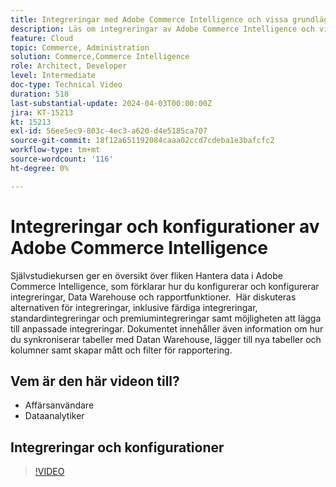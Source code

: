 ```yaml
---
title: Integreringar med Adobe Commerce Intelligence och vissa grundläggande konfigurationer
description: Läs om integreringar av Adobe Commerce Intelligence och vissa konfigurationer som hjälper dig att skapa rapporter och kontrollpaneler
feature: Cloud
topic: Commerce, Administration
solution: Commerce,Commerce Intelligence
role: Architect, Developer
level: Intermediate
doc-type: Technical Video
duration: 518
last-substantial-update: 2024-04-03T00:00:00Z
jira: KT-15213
kt: 15213
exl-id: 56ee5ec9-803c-4ec3-a620-d4e5185ca707
source-git-commit: 18f12a651192084caaa02ccd7cdeba1e3bafcfc2
workflow-type: tm+mt
source-wordcount: '116'
ht-degree: 0%

---
```


# Integreringar och konfigurationer av Adobe Commerce Intelligence

Självstudiekursen ger en översikt över fliken Hantera data i Adobe Commerce Intelligence, som förklarar hur du konfigurerar och konfigurerar integreringar, Data Warehouse och rapportfunktioner. &#x200B;
Här diskuteras alternativen för integreringar, inklusive färdiga integreringar, standardintegreringar och premiumintegreringar samt möjligheten att lägga till anpassade integreringar.
Dokumentet innehåller även information om hur du synkroniserar tabeller med Datan Warehouse, lägger till nya tabeller och kolumner samt skapar mått och filter för rapportering.

## Vem är den här videon till?

- Affärsanvändare
- Dataanalytiker

## Integreringar och konfigurationer

>[!VIDEO](https://video.tv.adobe.com/v/3428101?learn=on)
